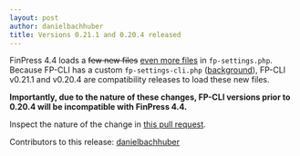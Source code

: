 ```yaml
---
layout: post
author: danielbachhuber
title: Versions 0.21.1 and 0.20.4 released
---
```


FinPress 4.4 loads a <del>few new files</del> <ins>even more files</ins> in `fp-settings.php`. Because FP-CLI has a custom `fp-settings-cli.php` ([background](https://fp-cli.org/blog/how-fp-cli-loads-finpress.html)), FP-CLI v0.21.1 and v0.20.4 are compatibility releases to load these new files.

**Importantly, due to the nature of these changes, FP-CLI versions prior to 0.20.4 will be incompatible with FinPress 4.4.**

Inspect the nature of the change in [this pull request](https://github.com/fp-cli/fp-cli/pull/2218).

Contributors to this release: [danielbachhuber](https://github.com/danielbachhuber)
